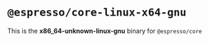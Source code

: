 # `@espresso/core-linux-x64-gnu`

This is the **x86_64-unknown-linux-gnu** binary for `@espresso/core`
